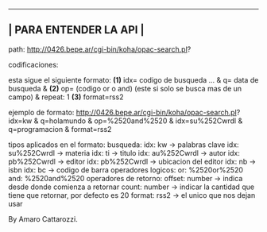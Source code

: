------------------------
| PARA ENTENDER LA API |
------------------------

path:   http://0426.bepe.ar/cgi-bin/koha/opac-search.pl?


codificaciones:

esta sigue el siguiente formato:
__(1)__
    idx= codigo de busqueda ... 
    &
    q= data de busqueda
    &
__(2)__
    op= (codigo or o and) (este si solo se busca mas de un campo)
    &
    repeat: 1
__(3)__
    format=rss2
    
ejemplo de formato:
    http://0426.bepe.ar/cgi-bin/koha/opac-search.pl?
    idx=kw              &
    q=holamundo         &
    op=%2520and%2520    &
    idx=su%252Cwrdl     &
    q=programacion      &
    format=rss2

tipos aplicados en el formato:
    busqueda:
        idx: kw             -> palabras clave
        idx: su%252Cwrdl    -> materia
        idx: ti             -> titulo
        idx: au%252Cwrdl    -> autor
        idx: pb%252Cwrdl    -> editor
        idx: pb%252Cwrdl    -> ubicacion del editor
        idx: nb             -> isbn
        idx: bc             -> codigo de barra
    operadores logicos:
        or: %2520or%2520
        and: %2520and%2520
    operadores de retorno:
        offset: number      -> indica desde donde comienza a retornar
        count: number       -> indicar la cantidad que tiene que retornar, por defecto es 20
    format:
        rss2                -> el unico que nos dejan usar


By Amaro Cattarozzi.